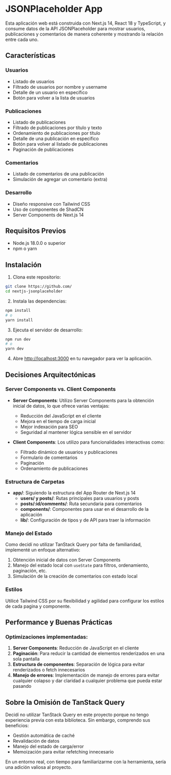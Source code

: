 # JSONPlaceholder App

Esta aplicación web está construida con Next.js 14, React 18 y TypeScript, y consume datos de la API JSONPlaceholder para mostrar usuarios, publicaciones y comentarios de manera coherente y mostrando la relación entre cada uno.

## Características

### Usuarios

- Listado de usuarios
- Filtrado de usuarios por nombre y username
- Detalle de un usuario en específico
- Botón para volver a la lista de usuarios

### Publicaciones

- Listado de publicaciones
- Filtrado de publicaciones por título y texto
- Ordenamiento de publicaciones por título
- Detalle de una publicación en especifico
- Botón para volver al listado de publicaciones
- Paginación de publicaciones

### Comentarios

- Listado de comentarios de una publicación
- Simulación de agregar un comentario (extra)

### Desarrollo

- Diseño responsive con Tailwind CSS
- Uso de componentes de ShadCN
- Server Components de Next.js 14

## Requisitos Previos

- Node.js 18.0.0 o superior
- npm o yarn

## Instalación

1. Clona este repositorio:

```bash
git clone https://github.com/
cd nextjs-jsonplaceholder
```

2. Instala las dependencias:

```bash
npm install
# o
yarn install
```

3. Ejecuta el servidor de desarrollo:

```bash
npm run dev
# o
yarn dev
```

4. Abre [http://localhost:3000](http://localhost:3000) en tu navegador para ver la aplicación.

## Decisiones Arquitectónicas

### Server Components vs. Client Components

- **Server Components**: Utilizo Server Components para la obtención inicial de datos, lo que ofrece varias ventajas:

  - Reducción del JavaScript en el cliente
  - Mejora en el tiempo de carga inicial
  - Mejor indexación para SEO
  - Seguridad al mantener lógica sensible en el servidor

- **Client Components**: Los utilizo para funcionalidades interactivas como:
  - Filtrado dinámico de usuarios y publicaciones
  - Formulario de comentarios
  - Paginación
  - Ordenamiento de publicaciones

### Estructura de Carpetas

- **app/**: Siguiendo la estructura del App Router de Next.js 14
  - **users/ y posts/**: Rutas principales para usuarios y posts
  - **posts/:id/comments/**: Ruta secundaria para comentarios
  - **components/**: Componentes para usar en el desarrollo de la aplicación
  - **lib/**: Configuración de tipos y de API para traer la información

### Manejo del Estado

Como decidí no utilizar TanStack Query por falta de familiaridad, implementé un enfoque alternativo:

1. Obtención inicial de datos con Server Components
2. Manejo del estado local con `useState` para filtros, ordenamiento, paginación, etc.
3. Simulación de la creación de comentarios con estado local

### Estilos

Utilicé Tailwind CSS por su flexibilidad y agilidad para configurar los estilos de cada pagina y componente.

## Performance y Buenas Prácticas

### Optimizaciones implementadas:

1. **Server Components**: Reducción de JavaScript en el cliente
2. **Paginación**: Para reducir la cantidad de elementos renderizados en una sola pantalla
3. **Estructura de componentes**: Separación de lógica para evitar renderizados o fetch innecesarios
4. **Manejo de errores**: Implementación de manejo de errores para evitar cualquier colapso y dar claridad a cualquier problema que pueda estar pasando

## Sobre la Omisión de TanStack Query

Decidí no utilizar TanStack Query en este proyecto porque no tengo experiencia previa con esta biblioteca. Sin embargo, comprendo sus beneficios:

- Gestión automática de caché
- Revalidación de datos
- Manejo del estado de carga/error
- Memoización para evitar refetching innecesario

En un entorno real, con tiempo para familiarizarme con la herramienta, sería una adición valiosa al proyecto.
